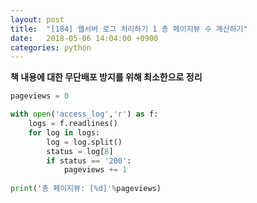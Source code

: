 ```yaml
---
layout: post
title:  "[184] 웹서버 로그 처리하기 1 총 페이지뷰 수 계산하기"
date:   2018-05-06 14:04:00 +0900
categories: python
---
```


**책 내용에 대한 무단배포 방지를 위해 최소한으로 정리**

```python
pageviews = 0

with open('access_log','r') as f:
	logs = f.readlines()
	for log in logs:
		log = log.split()
		status = log[8]
		if status == '200':
			pageviews += 1
		
print('총 페이지뷰: [%d]'%pageviews)
```